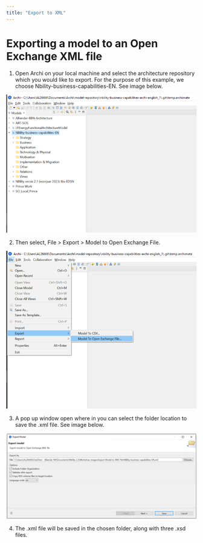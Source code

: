 ```yaml
---
title: "Export to XML"
---
```


# Exporting a model to an Open Exchange XML file

1. Open Archi on your local machine and select the architecture repository which you would like to export. For the purpose of this example, we choose Nbility-business-capabilities-EN. See image below.
   
![coArchi-commit](/images/Open%20Archi%20and%20select%20repository.png)

2. Then select, File > Export > Model to Open Exchange File.

![coArchi-report](/images/Export%20the%20model.png)

3. A pop up window open where in you can select the folder location to save the .xml file. See image below.

![coArchi-report](/images/Pop%20window%20for%20file%20export.png)

4. The .xml file will be saved in the chosen folder, along with three .xsd files. 


